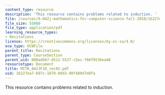 ```yaml
---
content_type: resource
description: 'This resource contains problems related to induction. '
file: /courses/6-042j-mathematics-for-computer-science-fall-2010/16227ea7697c16790dd398f480d7ddfa_MIT6_042JF10_rec02.pdf
file_size: 55860
file_type: application/pdf
learning_resource_types:
- Recitations
license: https://creativecommons.org/licenses/by-nc-sa/4.0/
ocw_type: OCWFile
parent_title: Recitations
parent_type: CourseSection
parent_uid: 088adbb7-d512-5527-c5ec-766f9536ea40
resourcetype: Document
title: MIT6_042JF10_rec02.pdf
uid: 16227ea7-697c-1679-0dd3-98f480d7ddfa
---
```

This resource contains problems related to induction. 